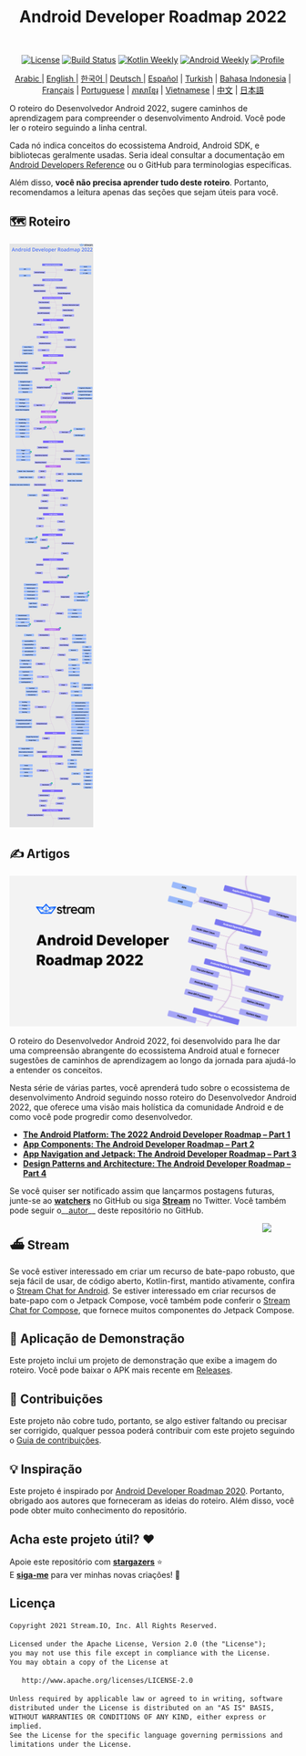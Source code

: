<h1 align="center">Android Developer Roadmap 2022</h1></br>

<p align="center">
  <a href="https://opensource.org/licenses/Apache-2.0"><img alt="License" src="https://img.shields.io/badge/License-Apache%202.0-blue.svg"/></a>
  <a href="https://github.com/skydoves/android-developer-roadmap/actions/workflows/build.yml"><img alt="Build Status" src="https://github.com/skydoves/android-developer-roadmap/actions/workflows/build.yml/badge.svg"/></a>
  <a href="https://mailchi.mp/kotlinweekly/kotlin-weekly-279"><img alt="Kotlin Weekly" src="https://skydoves.github.io/badges/kotlin-weekly2.svg"/></a>
  <a href="https://androidweekly.net/issues/issue-495"><img alt="Android Weekly" src="https://skydoves.github.io/badges/android-weekly.svg"/></a>
  <a href="https://github.com/skydoves"><img alt="Profile" src="https://skydoves.github.io/badges/skydoves.svg"/></a>
</p>
<p align="center">
<a href="/README_AR.md" target="_blank"> Arabic </a> | <a href="/README.md" target="_blank"> English </a> | <a href="/README_KR.md" target="_blank"> 한국어 </a> | <a href="/README_DE.md" target="_blank"> Deutsch </a>| <a href="/README_ES.md" target="_blank"> Español</a> | <a href="/README_TR.md" target="_blank"> Turkish</a> | <a href="/README_ID.md" target="_blank"> Bahasa Indonesia</a> | <a href="/README_FR.md" target="_blank"> Français</a> | <a href="/README_PT.md" target="_blank"> Portuguese</a> | <a href="/README_KHM.md" target="_blank">ភាសាខ្មែរ</a> | <a href="/README_VI.md" target="_blank">Vietnamese</a> | <a href="/README_CN.md" target="_blank">中文</a> | <a href="/README_JP.md" target="_blank">日本語</a>
</p>


O roteiro do Desenvolvedor Android 2022, sugere caminhos de aprendizagem para compreender o desenvolvimento Android. Você pode ler o roteiro seguindo a linha central. <br>

Cada nó indica conceitos do ecossistema Android, Android SDK, e bibliotecas geralmente usadas. Seria ideal consultar a documentação em [Android Developers Reference](https://developer.android.com/reference) ou o GitHub para terminologias específicas. <br>

Além disso, **você não precisa aprender tudo deste roteiro**. Portanto, recomendamos a leitura apenas das seções que sejam úteis para você.

## 🗺 Roteiro

![Roteiro](/images/android_developer_roadmap.png)

## ✍️ Artigos

<a href="https://getstream.io/blog/android-developer-roadmap/"><img src="images/article.png" /></a><br>

O roteiro do Desenvolvedor Android 2022, foi desenvolvido para lhe dar uma compreensão abrangente do ecossistema Android atual e fornecer sugestões de caminhos de aprendizagem ao longo da jornada para ajudá-lo a entender os conceitos.<br>

Nesta série de várias partes, você aprenderá tudo sobre o ecossistema de desenvolvimento Android seguindo nosso roteiro do Desenvolvedor Android 2022, que oferece uma visão mais holística da comunidade Android e de como você pode progredir como desenvolvedor.

- **[The Android Platform: The 2022 Android Developer Roadmap – Part 1](https://getstream.io/blog/android-developer-roadmap/)**
- **[App Components: The Android Developer Roadmap – Part 2](https://getstream.io/blog/android-developer-roadmap-part-2/)**
- **[App Navigation and Jetpack: The Android Developer Roadmap – Part 3](https://getstream.io/blog/android-developer-roadmap-part-3/)**
- **[Design Patterns and Architecture: The Android Developer Roadmap – Part 4](https://getstream.io/blog/design-patterns-and-architecture-the-android-developer-roadmap-part-4/)**

Se você quiser ser notificado assim que lançarmos postagens futuras, junte-se ao **[watchers](https://github.com/skydoves/android-developer-roadmap/watchers)** no GitHub ou siga **[Stream](https://twitter.com/getstream_io)** no Twitter. Você também pode seguir o__[autor](https://github.com/skydoves)__ deste repositório no GitHub.

<a href="https://getstream.io/tutorials/android-chat?utm_source=Github&utm_medium=Github_Repo_Content_Ad&utm_content=Developer&utm_campaign=2022AndroidDeveloperRoadmap&utm_term=DevRelOss">
<img src="https://user-images.githubusercontent.com/24237865/138428440-b92e5fb7-89f8-41aa-96b1-71a5486c5849.png" align="right" width="12%"/>
</a>

## ⛴ Stream

Se você estiver interessado em criar um recurso de bate-papo robusto, que seja fácil de usar, de código aberto, Kotlin-first, mantido ativamente, confira o [Stream Chat for Android](https://getstream.io/tutorials/android-chat). Se estiver interessado em criar recursos de bate-papo com o Jetpack Compose, você também pode conferir o [Stream Chat for Compose](https://getstream.io/chat/compose/tutorial/), que fornece muitos componentes do Jetpack Compose.

## 📱 Aplicação de Demonstração

Este projeto inclui um projeto de demonstração que  exibe a imagem do roteiro. Você pode baixar o APK mais recente em [Releases](https://github.com/skydoves/android-developer-roadmap/releases).

## 🤝 Contribuições

Este projeto não cobre tudo, portanto, se algo estiver faltando ou precisar ser corrigido, qualquer pessoa poderá contribuir com este projeto seguindo o [Guia de contribuições](CONTRIBUTING.md).

## 💡 Inspiração

Este projeto é inspirado por [Android Developer Roadmap 2020](https://github.com/mobile-roadmap/android-developer-roadmap). Portanto, obrigado aos autores que forneceram as ideias do roteiro. Além disso, você pode obter muito conhecimento do repositório.

## Acha este projeto útil? :heart:

Apoie este repositório com __[stargazers](https://github.com/skydoves/android-developer-roadmap/stargazers)__ :star: <br>
E __[siga-me](https://github.com/skydoves)__ para ver minhas novas criações! 🤩

## Licença
```
Copyright 2021 Stream.IO, Inc. All Rights Reserved.

Licensed under the Apache License, Version 2.0 (the "License");
you may not use this file except in compliance with the License.
You may obtain a copy of the License at

   http://www.apache.org/licenses/LICENSE-2.0

Unless required by applicable law or agreed to in writing, software
distributed under the License is distributed on an "AS IS" BASIS,
WITHOUT WARRANTIES OR CONDITIONS OF ANY KIND, either express or implied.
See the License for the specific language governing permissions and
limitations under the License.
```
